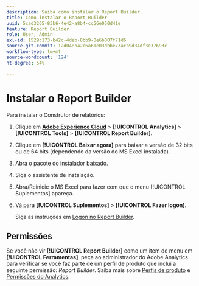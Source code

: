 ```yaml
---
description: Saiba como instalar o Report Builder.
title: Como instalar o Report Builder
uuid: 5cad3265-83b6-4e42-a8b4-cc56e050d41e
feature: Report Builder
role: User, Admin
exl-id: 1529c173-b42c-4deb-8bb9-0e6b007f71d6
source-git-commit: 12d048b42c6a61e03dbbe73acb9d34df3e37693c
workflow-type: tm+mt
source-wordcount: '124'
ht-degree: 54%

---
```


# Instalar o Report Builder

Para instalar o Construtor de relatórios:

1. Clique em **[Adobe Experience Cloud](https://experience.adobe.com/)** > **[!UICONTROL Analytics]** > **[!UICONTROL Tools]** > **[!UICONTROL Report Builder]**.
1. Clique em **[!UICONTROL Baixar agora]** para baixar a versão de 32 bits ou de 64 bits (dependendo da versão do MS Excel instalada).
1. Abra o pacote do instalador baixado.
1. Siga o assistente de instalação.
1. Abra/Reinicie o MS Excel para fazer com que o menu [!UICONTROL Suplementos] apareça.
1. Vá para **[!UICONTROL Suplementos]** > **[!UICONTROL Fazer logon]**.

   Siga as instruções em [Logon no Report Builder](/help/analyze/legacy-report-builder/setup/login.md).

## Permissões

Se você não vir **[!UICONTROL Report Builder]** como um item de menu em **[!UICONTROL Ferramentas]**, peça ao administrador do Adobe Analytics para verificar se você faz parte de um perfil de produto que inclui a seguinte permissão: *Report Builder*. Saiba mais sobre [Perfis de produto](https://experienceleague.adobe.com/docs/analytics/admin/admin-console/permissions/product-profile.html?lang=pt-BR) e [Permissões do Analytics](https://experienceleague.adobe.com/docs/analytics/admin/admin-console/permissions/analytics-tools.html?lang=pt-BR).
